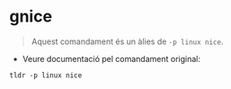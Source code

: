 # gnice

> Aquest comandament és un àlies de `-p linux nice`.

- Veure documentació pel comandament original:

`tldr -p linux nice`
